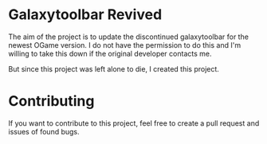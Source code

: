 # Galaxytoolbar Revived

The aim of the project is to update the discontinued galaxytoolbar for the newest OGame version.
I do not have the permission to do this and I'm willing to take this down if the original developer contacts me.

But since this project was left alone to die, I created this project.

# Contributing
If you want to contribute to this project, feel free to create a pull request and issues of found bugs.
